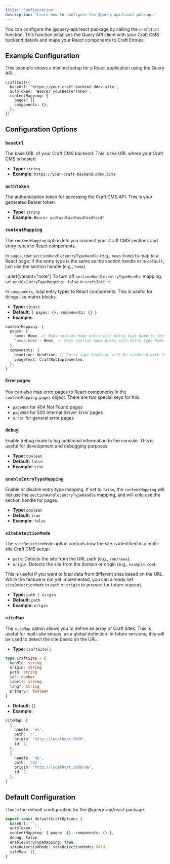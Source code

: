 ```yaml
---
title: 'Configuration'
description: 'Learn how to configure the @query-api/react package.'
---
```


You can configure the @query-api/react package by calling the `craftInit` function. 
This function initializes the Query API client with your Craft CMS backend details and maps your React components to Craft Entries.

## Example Configuration

This example shows a minimal setup for a React application using the Query API:

```tsx [main.tsx]
craftInit({
  baseUrl: 'https://your-craft-backend.ddev.site',
  authToken: 'Bearer yourBearerToken',
  contentMapping: {
    pages: {}
    components: {},
  },
})
```

## Configuration Options

### `baseUrl`
The base URL of your Craft CMS backend. This is the URL where your Craft CMS is hosted.
- **Type:** `string`
- **Example:** `https://your-craft-backend.ddev.site`

### `authToken`
The authentication token for accessing the Craft CMS API. This is your generated Bearer token.
- **Type:** `string`
- **Example:** `Bearer asdfasdfasdfasdfasdfasdf`

### `contentMapping`
The `contentMapping` option lets you connect your Craft CMS sections and entry types to React components.

In `pages`, use `sectionHandle:entryTypeHandle` (e.g., `news:home`) to map to a React page. If the entry type is the same as the section handle or is `default`, just use the section handle (e.g., `home`).

::alert{variant="note"}
  To turn off `sectionHandle:entryTypeHandle` mapping, set `enableEntryTypeMapping: false` in `craftInit`.
::

In `components`, map entry types to React components. This is useful for things like matrix blocks.

- **Type:** `object`
- **Default:** `{ pages: {}, components: {} }`
- **Example:**
```ts
contentMapping: {
  pages: {
    home: Home, // Maps section home entry with entry type home to the Home component.
    'news:home': News, // Maps section news entry with entry type home to the News component.
  },
  components: {
    headline: Headline, // Entry type headline will be rendered with the Headline component.
    imageText: CraftNotImplemented,
  },
}
```

#### Error pages
You can also map error pages to React components in the `contentMapping.pages` object. There are two special keys for this: 
- `page404` for 404 Not Found pages
- `page500` for 500 Internal Server Error pages
- `error` for general error pages

### `debug`
Enable debug mode to log additional information to the console. This is useful for development and debugging purposes.
- **Type:** `boolean`
- **Default:** `false`
- **Example:** `true`

### `enableEntryTypeMapping`
Enable or disable entry type mapping. If set to `false`, the `contentMapping` will not use the `sectionHandle:entryTypeHandle` mapping, and will only use the section handle for pages.
- **Type:** `boolean`
- **Default:** `true`
- **Example:** `false`

### `siteDetectionMode`

The `siteDetectionMode` option controls how the site is identified in a multi-site Craft CMS setup:

- `path`: Detects the site from the URL path (e.g., `/en/news`).
- `origin`: Detects the site from the domain or origin (e.g., `example.com`).

This is useful if you want to load data from different sites based on the URL. While the feature is not yet implemented, you can already set `siteDetectionMode` to `path` or `origin` to prepare for future support.

- **Type:** `path | origin`
- **Default:** `path`
- **Example:** `origin`

### `siteMap`

The `siteMap` option allows you to define an array of Craft Sites. This is useful for multi-site setups, as a global definition. In future versions, this will be used to detect the site based on the URL.

- **Type:** `CraftSite[]`
```ts
type CraftSite = {
  handle: string
  origin: string
  path: string
  id?: number
  label?: string
  lang?: string
  primary?: boolean
}
```
- **Default:** `[]`
- **Example:**
```ts
siteMap: [
  {
    handle: 'en',
    path: '/',
    origin: 'http://localhost:3000',
    id: 1,
  },
  {
    handle: 'de',
    path: '/de',
    origin: 'http://localhost:3000/de',
    id: 2,
  },
]
```

## Default Configuration

This is the default configuration for the @query-api/react package.

```ts [main.tsx]
export const defaultCraftOptions {
  baseUrl: '',
  authToken: '',
  contentMapping: { pages: {}, components: {} },
  debug: false,
  enableEntryTypeMapping: true,
  siteDetectionMode: siteDetectionModes.PATH,
  siteMap: [],
}
```



